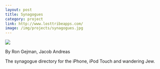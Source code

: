 ```yaml
---
layout: post
title: Synagogues
category: project
link: http://www.losttribeapps.com/
image: /img/projects/synagogues.jpg
---
```


<div class="project-image">
<a href="{{ page.link }}"><img src="{{ page.image }}" /></a>
</div>

<div class="project-description">
<p>By Ron Gejman, Jacob Andreas</p>

<p>The synagogue directory for the iPhone, iPod Touch and wandering Jew.</p>
</div>
